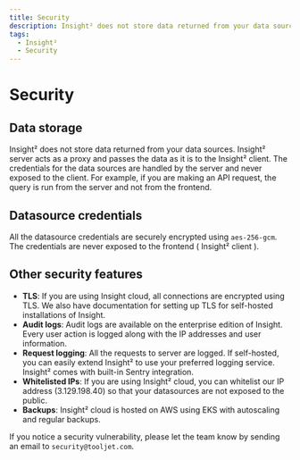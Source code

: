 ```yaml
---
title: Security
description: Insight² does not store data returned from your data sources. Insight² server acts as a proxy and passes the data as it is to the Insight² client. 
tags:
  - Insight²
  - Security
---
```


# Security

## Data storage

Insight² does not store data returned from your data sources. Insight² server acts as a proxy and passes the data as it is to the Insight² client. The credentials for the data sources are handled by the server and never exposed to the client. For example, if you are making an API request, the query is run from the server and not from the frontend.

## Datasource credentials
All the datasource credentials are securely encrypted using `aes-256-gcm`. The credentials are never exposed to the frontend ( Insight² client ).

## Other security features
- **TLS**: If you are using Insight cloud, all connections are encrypted using TLS. We also have documentation for setting up TLS for self-hosted installations of Insight.
- **Audit logs**: Audit logs are available on the enterprise edition of Insight. Every user action is logged along with the IP addresses and user information.
- **Request logging**: All the requests to server are logged. If self-hosted, you can easily extend Insight² to use your preferred logging service. Insight² comes with built-in Sentry integration.
- **Whitelisted IPs**: If you are using Insight² cloud, you can whitelist our IP address (3.129.198.40) so that your datasources are not exposed to the public.
- **Backups**: Insight² cloud is hosted on AWS using EKS with autoscaling and regular backups.

If you notice a security vulnerability, please let the team know by sending an email to `security@tooljet.com`. 
